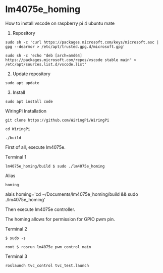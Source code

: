 # lm4075e_homing

How to install vscode on raspberry pi 4 ubuntu mate

1. Repository

```
sudo sh -c 'curl https://packages.microsoft.com/keys/microsoft.asc | gpg --dearmor > /etc/apt/trusted.gpg.d/microsoft.gpg'
```

```
sudo sh -c 'echo "deb [arch=amd64] https://packages.microsoft.com/repos/vscode stable main" > /etc/apt/sources.list.d/vscode.list'
```

2. Update repository
```
sudo apt update
```

3. Install
```
sudo apt install code
```

WiringPi Installation

```
git clone https://github.com/WiringPi/WiringPi
```

```
cd WiringPi
```

```
./build
```


First of all, execute lm4075e.

Terminal 1
```
lm4075e_homing/build $ sudo ./lm4075e_homing
```

Alias
```
homing
```

alais homing='cd ~/Documents/lm4075e_homing/build && sudo ./lm4075e_homing'

Then execute lm4075e controller.

The homing allows for permission for GPIO pwm pin.

Terminal 2
```
$ sudo -s
```

```
root $ rosrun lm4075e_pwm_control main
```

Terminal 3

```
roslaunch tvc_control tvc_test.launch
```
